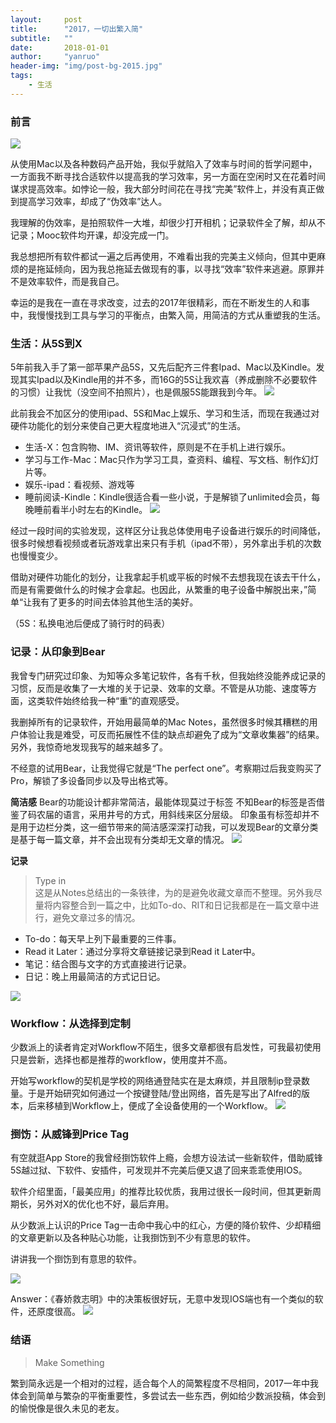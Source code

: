 ```yaml
---
layout:     post
title:      "2017，一切出繁入简"
subtitle:   ""
date:       2018-01-01
author:     "yanruo"
header-img: "img/post-bg-2015.jpg"
tags:
    - 生活
---
```


### 前言

![](/img/in-post/2017everything-gone/285F8D2E-BB09-4FE5-9092-04AEB279C057.png)

从使用Mac以及各种数码产品开始，我似乎就陷入了效率与时间的哲学问题中，一方面我不断寻找合适软件以提高我的学习效率，另一方面在空闲时又在花着时间谋求提高效率。如悖论一般，我大部分时间花在寻找“完美”软件上，并没有真正做到提高学习效率，却成了“伪效率”达人。

我理解的伪效率，是拍照软件一大堆，却很少打开相机；记录软件全了解，却从不记录；Mooc软件均开课，却没完成一门。

我总想把所有软件都试一遍之后再使用，不难看出我的完美主义倾向，但其中更麻烦的是拖延倾向，因为我总拖延去做现有的事，以寻找“效率”软件来逃避。原罪并不是效率软件，而是我自己。

幸运的是我在一直在寻求改变，过去的2017年很精彩，而在不断发生的人和事中，我慢慢找到工具与学习的平衡点，由繁入简，用简洁的方式从重塑我的生活。

### 生活：从5S到X

5年前我入手了第一部苹果产品5S，又先后配齐三件套Ipad、Mac以及Kindle。发现其实Ipad以及Kindle用的并不多，而16G的5S让我欢喜（养成删除不必要软件的习惯）让我忧（没空间不拍照片），也是佩服5S能跟我到今年。
![](/img/in-post/2017everything-gone/74D57247-FB20-45F1-A04F-A2B8D1BAEC60.jpg)

此前我会不加区分的使用ipad、5S和Mac上娱乐、学习和生活，而现在我通过对硬件功能化的划分来使自己更大程度地进入“沉浸式”的生活。
- 生活-X：包含购物、IM、资讯等软件，原则是不在手机上进行娱乐。
- 学习与工作-Mac：Mac只作为学习工具，查资料、编程、写文档、制作幻灯片等。
- 娱乐-ipad：看视频、游戏等
- 睡前阅读-Kindle：Kindle很适合看一些小说，于是解锁了unlimited会员，每晚睡前看半小时左右的Kindle。
  ![](/img/in-post/2017everything-gone/D52CD24C-2E86-43C6-AB0B-6FF2FE1F6999.png)

经过一段时间的实验发现，这样区分让我总体使用电子设备进行娱乐的时间降低，很多时候想看视频或者玩游戏拿出来只有手机（ipad不带），另外拿出手机的次数也慢慢变少。

借助对硬件功能化的划分，让我拿起手机或平板的时候不去想我现在该去干什么，而是有需要做什么的时候才会拿起。也因此，从繁重的电子设备中解脱出来，”简单“让我有了更多的时间去体验其他生活的美好。

（5S：私换电池后便成了骑行时的码表）


### 记录：从印象到Bear
我曾专门研究过印象、为知等众多笔记软件，各有千秋，但我始终没能养成记录的习惯，反而是收集了一大堆的关于记录、效率的文章。不管是从功能、速度等方面，这类软件始终给我一种“重”的直观感受。

我删掉所有的记录软件，开始用最简单的Mac Notes，虽然很多时候其糟糕的用户体验让我是难受，可反而拓展性不佳的缺点却避免了成为“文章收集器”的结果。另外，我惊奇地发现我写的越来越多了。

不经意的试用Bear，让我觉得它就是“The perfect one”。考察期过后我变购买了Pro，解锁了多设备同步以及导出格式等。

**简洁感**
Bear的功能设计都非常简洁，最能体现莫过于标签
 不知Bear的标签是否借鉴了码农届的语言，采用井号的方式，用斜线来区分层级。 印象虽有标签却并不是用于边栏分类，这一细节带来的简洁感深深打动我，可以发现Bear的文章分类是基于每一篇文章，并不会出现有分类却无文章的情况。
![](/img/in-post/2017everything-gone/60631CDB-985F-4023-A11F-025313261665.png)

**记录**
> Type in   
> 这是从Notes总结出的一条铁律，为的是避免收藏文章而不整理。另外我尽量将内容整合到一篇之中，比如To-do、RIT和日记我都是在一篇文章中进行，避免文章过多的情况。
- To-do：每天早上列下最重要的三件事。
- Read it Later：通过分享将文章链接记录到Read it Later中。
- 笔记：结合图与文字的方式直接进行记录。
- 日记：晚上用最简洁的方式记日记。

![](/img/in-post/2017everything-gone/BBB24ED1-A7FA-41FF-A0B0-E5FAE7C6CC80.png)





### Workflow：从选择到定制

少数派上的读者肯定对Workflow不陌生，很多文章都很有启发性，可我最初使用只是尝新，选择也都是推荐的workflow，使用度并不高。

开始写workflow的契机是学校的网络通登陆实在是太麻烦，并且限制ip登录数量。于是开始研究如何通过一个按键登陆/登出网络，首先是写出了Alfred的版本，后来移植到Workflow上，便成了全设备使用的一个Workflow。
![](/img/in-post/2017everything-gone/6722C3E4-43EB-411A-824E-79E2E69A1B56.png)

### 捯饬：从威锋到Price Tag

有空就逛App Store的我曾经捯饬软件上瘾，会想方设法试一些新软件，借助威锋5S越过狱、下软件、安插件，可发现并不完美后便又退了回来乖乖使用IOS。

软件介绍里面，「最美应用」的推荐比较优质，我用过很长一段时间，但其更新周期长，另外对X的优化也不好，最后弃用。

从少数派上认识的Price Tag一击命中我心中的红心，方便的降价软件、少却精细的文章更新以及各种贴心功能，让我捯饬到不少有意思的软件。

讲讲我一个捯饬到有意思的软件。


![](/img/in-post/2017everything-gone/p2462947899.jpg)

Answer：《春娇救志明》中的决策板很好玩，无意中发现IOS端也有一个类似的软件，还原度很高。
![](/img/in-post/2017everything-gone/2018-01-10%2013_44_36.gif)


### 结语

> Make Something  

繁到简永远是一个相对的过程，适合每个人的简繁程度不尽相同，2017一年中我体会到简单与繁杂的平衡重要性，多尝试去一些东西，例如给少数派投稿，体会到的愉悦像是很久未见的老友。





